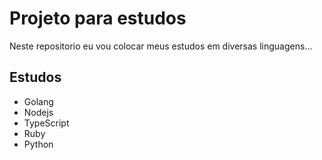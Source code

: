 # Projeto para estudos

Neste repositorio eu vou colocar meus estudos em diversas linguagens...

## Estudos

- Golang
- Nodejs
- TypeScript
- Ruby
- Python
